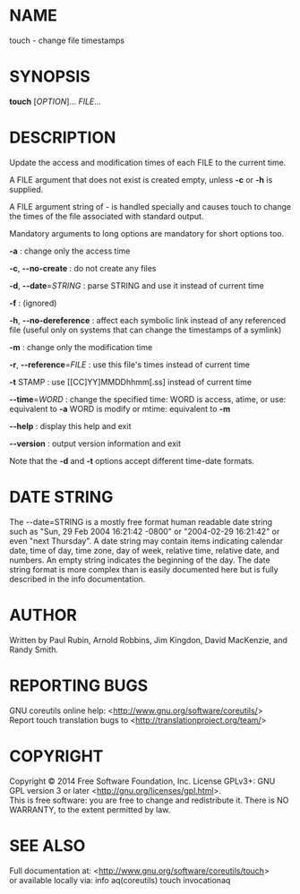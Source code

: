 NAME
====

touch - change file timestamps

SYNOPSIS
========

**touch** [*OPTION*]... *FILE*...

DESCRIPTION
===========

Update the access and modification times of each FILE to the current time.

A FILE argument that does not exist is created empty, unless **-c** or **-h** is supplied.

A FILE argument string of - is handled specially and causes touch to change the times of the file associated with standard output.

Mandatory arguments to long options are mandatory for short options too.

**-a**
:   change only the access time

**-c**, **--no-create**
:   do not create any files

**-d**, **--date**=*STRING*
:   parse STRING and use it instead of current time

**-f**
:   (ignored)

**-h**, **--no-dereference**
:   affect each symbolic link instead of any referenced file (useful only on systems that can change the timestamps of a symlink)

**-m**
:   change only the modification time

**-r**, **--reference**=*FILE*
:   use this file's times instead of current time

**-t** STAMP
:   use [[CC]YY]MMDDhhmm[.ss] instead of current time

**--time**=*WORD*
:   change the specified time: WORD is access, atime, or use: equivalent to **-a** WORD is modify or mtime: equivalent to **-m**

**--help**
:   display this help and exit

**--version**
:   output version information and exit

Note that the **-d** and **-t** options accept different time-date formats.

DATE STRING
===========

The --date=STRING is a mostly free format human readable date string such as "Sun, 29 Feb 2004 16:21:42 -0800" or "2004-02-29 16:21:42" or even "next Thursday". A date string may contain items indicating calendar date, time of day, time zone, day of week, relative time, relative date, and numbers. An empty string indicates the beginning of the day. The date string format is more complex than is easily documented here but is fully described in the info documentation.

AUTHOR
======

Written by Paul Rubin, Arnold Robbins, Jim Kingdon, David MacKenzie, and Randy Smith.

REPORTING BUGS
==============

GNU coreutils online help: \<<http://www.gnu.org/software/coreutils/>\>\
 Report touch translation bugs to \<<http://translationproject.org/team/>\>

COPYRIGHT
=========

Copyright © 2014 Free Software Foundation, Inc. License GPLv3+: GNU GPL version 3 or later \<<http://gnu.org/licenses/gpl.html>\>.\
 This is free software: you are free to change and redistribute it. There is NO WARRANTY, to the extent permitted by law.

SEE ALSO
========

Full documentation at: \<<http://www.gnu.org/software/coreutils/touch>\>\
 or available locally via: info aq(coreutils) touch invocationaq
